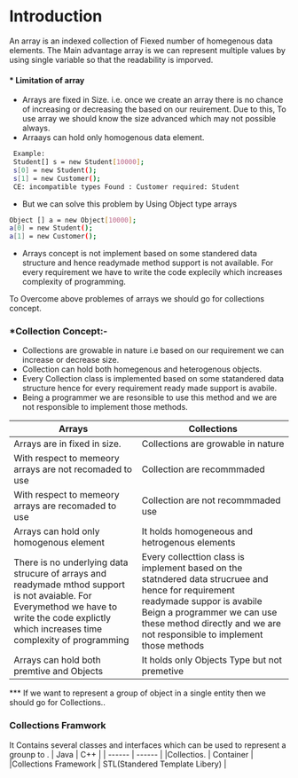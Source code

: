 # Introduction


An array is an indexed collection of Fiexed number of homegenous data elements.
The Main advantage array is we can represent multiple values by using single variable so that the readability is imporved.
#### * Limitation of array
  - Arrays are fixed in Size. i.e. once we create an array there is no chance of increasing or decreasing the based on our reuirement. Due to this, To use array we should know the size advanced which may not possible always.
  - Arraays can hold only homogenous data element.
  ```sh
   Example: 
   Student[] s = new Student[10000];
   s[0] = new Student();
   s[1] = new Customer();
   CE: incompatible types Found : Customer required: Student
  ```
  - But we can solve this problem by Using Object type arrays
   ```sh
   Object [] a = new Object[10000];
   a[0] = new Student();
   a[1] = new Customer();
  ```
  - Arrays concept is not implement based on some standered data structure and hence readymade method  support is not available. For every requirement we have to write the code explecily which increases complexity of programming.
  
To Overcome above problemes of arrays we should go for collections concept.

### *Collection Concept:-

  - Collections are growable in nature i.e based on our requirement we can increase or decrease size.
  - Collection can hold both homegenous and heterogenous objects.
  - Every Collection class  is implemented  based on some statandered data structure hence for every requirement ready made support is avabile.
  -  Being a programmer we are resonsible to use this method and we  are not responsible to implement those methods.



| Arrays | Collections |
| ------ | ------ |
| Arrays are in fixed in size. | Collections are growable in nature |
| With respect to memeory arrays are not recomaded to use | Collection are recommmaded |
|  With respect to memeory arrays are  recomaded to use | Collection are not recommmaded use |
| Arrays can hold only homogenous element | It holds homogeneous and hetrogenous elements |
| There is no underlying data strucure of arrays and readymade mthod support is not avaiable. For Everymethod we have to write the code explictly which increases time complexity of programming| Every collecttion class is implement based on the statndered data strucruee and hence for requirement readymade suppor is avabile Beign a programmer  we can use these method directly  and we are not responsible to implement those methods  |
| Arrays can hold both premtive and Objects | It holds only Objects Type but not premetive |





*** If we want to represent a group of object in a single entity then we should go for Collections..

### Collections Framwork

It Contains several classes and interfaces which can be used to represent a grounp to .
| Java | C++ |
| ------ | ------ |
|Collectios. | Container |
|Collections Framework | STL(Standered Template Libery) |



